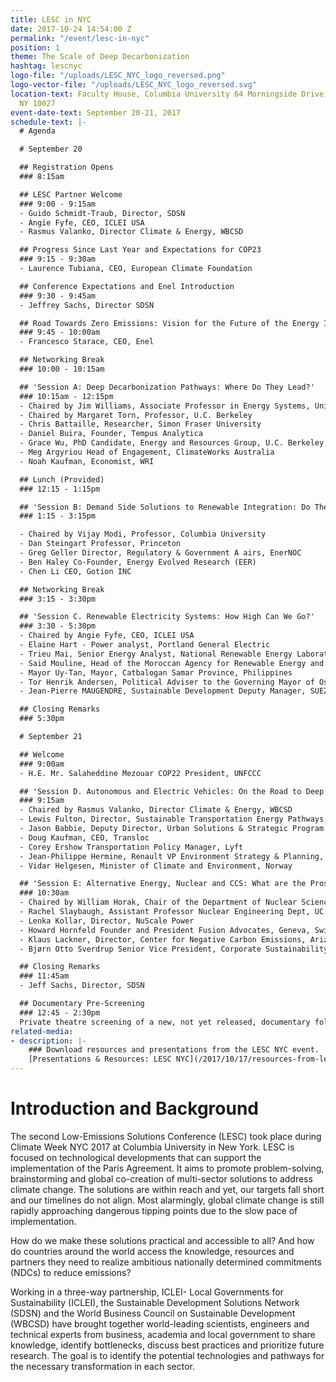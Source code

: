 ```yaml
---
title: LESC in NYC
date: 2017-10-24 14:54:00 Z
permalink: "/event/lesc-in-nyc"
position: 1
theme: The Scale of Deep Decarbonization
hashtag: lescnyc
logo-file: "/uploads/LESC_NYC_logo_reversed.png"
logo-vector-file: "/uploads/LESC_NYC_logo_reversed.svg"
location-text: Faculty House, Columbia University 64 Morningside Drive, New York,
  NY 10027
event-date-text: September 20-21, 2017
schedule-text: |-
  # Agenda

  # September 20

  ## Registration Opens
  ### 8:15am

  ## LESC Partner Welcome
  ### 9:00 - 9:15am
  - Guido Schmidt-Traub, Director, SDSN
  - Angie Fyfe, CEO, ICLEI USA
  - Rasmus Valanko, Director Climate & Energy, WBCSD

  ## Progress Since Last Year and Expectations for COP23
  ### 9:15 - 9:30am
  - Laurence Tubiana, CEO, European Climate Foundation

  ## Conference Expectations and Enel Introduction
  ### 9:30 - 9:45am
  - Jeffrey Sachs, Director SDSN

  ## Road Towards Zero Emissions: Vision for the Future of the Energy Industry
  ### 9:45 - 10:00am
  - Francesco Starace, CEO, Enel

  ## Networking Break
  ### 10:00 - 10:15am

  ## 'Session A: Deep Decarbonization Pathways: Where Do They Lead?'
  ### 10:15am - 12:15pm
  - Chaired by Jim Williams, Associate Professor in Energy Systems, University of San Francisco
  - Chaired by Margaret Torn, Professor, U.C. Berkeley
  - Chris Battaille, Researcher, Simon Fraser University
  - Daniel Buira, Founder, Tempus Analytica
  - Grace Wu, PhD Candidate, Energy and Resources Group, U.C. Berkeley and Researcher, Berkeley Lab
  - Meg Argyriou Head of Engagement, ClimateWorks Australia
  - Noah Kaufman, Economist, WRI

  ## Lunch (Provided)
  ### 12:15 - 1:15pm

  ## 'Session B: Demand Side Solutions to Renewable Integration: Do They Scale?'
  ### 1:15 - 3:15pm

  - Chaired by Vijay Modi, Professor, Columbia University
  - Dan Steingart Professor, Princeton
  - Greg Geller Director, Regulatory & Government A airs, EnerNOC
  - Ben Haley Co-Founder, Energy Evolved Research (EER)
  - Chen Li CEO, Gotion INC

  ## Networking Break
  ### 3:15 - 3:30pm

  ## 'Session C. Renewable Electricity Systems: How High Can We Go?'
  ### 3:30 - 5:30pm
  - Chaired by Angie Fyfe, CEO, ICLEI USA
  - Elaine Hart - Power analyst, Portland General Electric
  - Trieu Mai, Senior Energy Analyst, National Renewable Energy Laboratory
  - Said Mouline, Head of the Moroccan Agency for Renewable Energy and Energy Efficiency
  - Mayor Uy-Tan, Mayor, Catbalogan Samar Province, Philippines
  - Tor Henrik Andersen, Political Adviser to the Governing Mayor of Oslo, City of Oslo
  - Jean-Pierre MAUGENDRE, Sustainable Development Deputy Manager, SUEZ

  ## Closing Remarks
  ### 5:30pm

  # September 21

  ## Welcome
  ### 9:00am
  - H.E. Mr. Salaheddine Mezouar COP22 President, UNFCCC

  ## 'Session D. Autonomous and Electric Vehicles: On the Road to Deep Decarbonization?'
  ### 9:15am
  - Chaired by Rasmus Valanko, Director Climate & Energy, WBCSD
  - Lewis Fulton, Director, Sustainable Transportation Energy Pathways, UC Davis ITS
  - Jason Babbie, Deputy Director, Urban Solutions & Strategic Program Development, NRDC
  - Doug Kaufman, CEO, Transloc
  - Corey Ershow Transportation Policy Manager, Lyft
  - Jean-Philippe Hermine, Renault VP Environment Strategy & Planning, Renault-Nissan Alliance
  - Vidar Helgesen, Minister of Climate and Environment, Norway

  ## 'Session E: Alternative Energy, Nuclear and CCS: What are the Prospects?'
  ### 10:30am
  - Chaired by William Horak, Chair of the Department of Nuclear Science and Technology, Brookhaven National Laboratory
  - Rachel Slaybaugh, Assistant Professor Nuclear Engineering Dept, UC Berkeley
  - Lenka Kollar, Director, NuScale Power
  - Howard Hornfeld Founder and President Fusion Advocates, Geneva, Switzerland
  - Klaus Lackner, Director, Center for Negative Carbon Emissions, Arizona State University
  - Bjørn Otto Sverdrup Senior Vice President, Corporate Sustainability, Statoil ASA

  ## Closing Remarks
  ### 11:45am
  - Jeff Sachs, Director, SDSN

  ## Documentary Pre-Screening
  ### 12:45 - 2:30pm
  Private theatre screening of a new, not yet released, documentary followed by live Q&A with filmmaker David Schumacher. The screening is in the Schapiro/CEPSR building, Davis Auditorium on the 4th floor (campus level), room 412 (10 minute walk from Conference Venue). This part of the program is co-hosted with the Columbia University Center on Global Energy Policy.
related-media:
- description: |-
    ### Download resources and presentations from the LESC NYC event.
    [Presentations & Resources: LESC NYC](/2017/10/17/resources-from-lesc-nyc/)
---
```


# Introduction and Background

The second Low-Emissions Solutions Conference (LESC) took place during Climate Week NYC 2017 at Columbia University in New York. LESC is focused on technological developments that can support the implementation of the Paris Agreement. It aims to promote problem-solving, brainstorming and global co-creation of multi-sector solutions to address climate change. The solutions are within reach and yet, our targets fall short and our timelines do not align. Most alarmingly, global climate change is still rapidly approaching dangerous tipping points due to the slow pace of implementation.

How do we make these solutions practical and accessible to all? And how do countries around the world access the knowledge, resources and partners they need to realize ambitious nationally determined commitments (NDCs) to reduce emissions?

Working in a three-way partnership, ICLEI- Local Governments for Sustainability (ICLEI), the Sustainable Development Solutions Network (SDSN) and the World Business Council on Sustainable Development (WBCSD) have brought together world-leading scientists, engineers and technical experts from business, academia and local government to share knowledge, identify bottlenecks, discuss best practices and prioritize future research. The goal is to identify the potential technologies and pathways for the necessary transformation in each sector.
